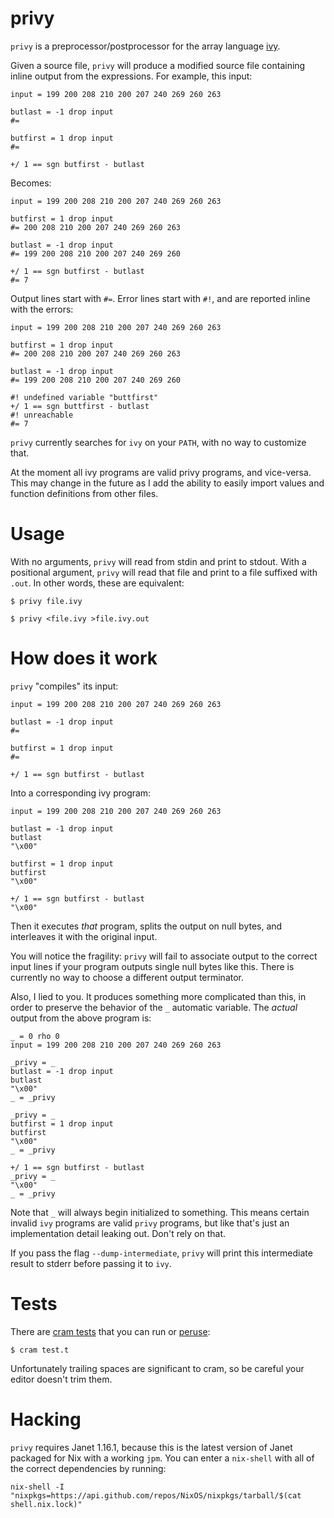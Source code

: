 # privy

`privy` is a preprocessor/postprocessor for the array language [ivy](https://github.com/robpike/ivy).

Given a source file, `privy` will produce a modified source file containing inline output from the expressions. For example, this input:

```ivy
input = 199 200 208 210 200 207 240 269 260 263

butlast = -1 drop input
#=

butfirst = 1 drop input
#=

+/ 1 == sgn butfirst - butlast
```

Becomes:

```ivy
input = 199 200 208 210 200 207 240 269 260 263

butfirst = 1 drop input
#= 200 208 210 200 207 240 269 260 263

butlast = -1 drop input
#= 199 200 208 210 200 207 240 269 260

+/ 1 == sgn butfirst - butlast
#= 7
```

Output lines start with `#=`. Error lines start with `#!`, and are reported inline with the errors:

```
input = 199 200 208 210 200 207 240 269 260 263

butfirst = 1 drop input
#= 200 208 210 200 207 240 269 260 263

butlast = -1 drop input
#= 199 200 208 210 200 207 240 269 260

#! undefined variable "buttfirst"
+/ 1 == sgn buttfirst - butlast
#! unreachable
#= 7
```

`privy` currently searches for `ivy` on your `PATH`, with no way to customize that.

At the moment all ivy programs are valid privy programs, and vice-versa. This may change in the future as I add the ability to easily import values and function definitions from other files.

# Usage

With no arguments, `privy` will read from stdin and print to stdout. With a positional argument, `privy` will read that file and print to a file suffixed with `.out`. In other words, these are equivalent:

    $ privy file.ivy

    $ privy <file.ivy >file.ivy.out

# How does it work

`privy` "compiles" its input:

```ivy
input = 199 200 208 210 200 207 240 269 260 263

butlast = -1 drop input
#=

butfirst = 1 drop input
#=

+/ 1 == sgn butfirst - butlast
```

Into a corresponding ivy program:

```
input = 199 200 208 210 200 207 240 269 260 263

butlast = -1 drop input
butlast
"\x00"

butfirst = 1 drop input
butfirst
"\x00"

+/ 1 == sgn butfirst - butlast
"\x00"
```

Then it executes *that* program, splits the output on null bytes, and interleaves it with the original input.

You will notice the fragility: `privy` will fail to associate output to the correct input lines if your program outputs single null bytes like this. There is currently no way to choose a different output terminator.

Also, I lied to you. It produces something more complicated than this, in order to preserve the behavior of the `_` automatic variable. The *actual* output from the above program is:

```
_ = 0 rho 0
input = 199 200 208 210 200 207 240 269 260 263

_privy = _
butlast = -1 drop input
butlast
"\x00"
_ = _privy

_privy = _
butfirst = 1 drop input
butfirst
"\x00"
_ = _privy

+/ 1 == sgn butfirst - butlast
_privy = _
"\x00"
_ = _privy
```

Note that `_` will always begin initialized to something. This means certain invalid `ivy` programs are valid `privy` programs, but like that's just an implementation detail leaking out. Don't rely on that.

If you pass the flag `--dump-intermediate`, `privy` will print this intermediate result to stderr before passing it to `ivy`.

# Tests

There are [cram tests](https://bitheap.org/cram/) that you can run or [peruse](test.t):

    $ cram test.t

Unfortunately trailing spaces are significant to cram, so be careful your editor doesn't trim them.

# Hacking

`privy` requires Janet 1.16.1, because this is the latest version of Janet packaged for Nix with a working `jpm`. You can enter a `nix-shell` with all of the correct dependencies by running:

```
nix-shell -I "nixpkgs=https://api.github.com/repos/NixOS/nixpkgs/tarball/$(cat shell.nix.lock)"
```
